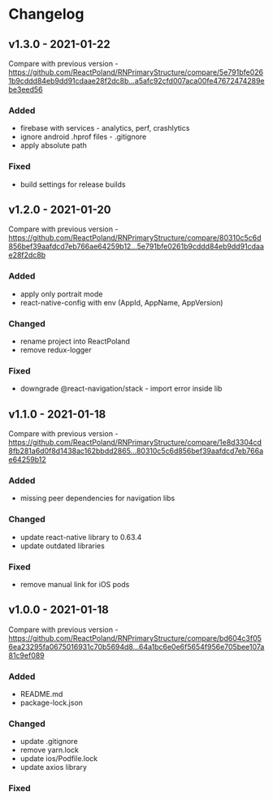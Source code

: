 # Changelog

## v1.3.0 - 2021-01-22

Compare with previous version - https://github.com/ReactPoland/RNPrimaryStructure/compare/5e791bfe0261b9cddd84eb9dd91cdaae28f2dc8b...a5afc92cfd007aca00fe47672474289ebe3eed56

### Added
- firebase with services - analytics, perf, crashlytics
- ignore android .hprof files - .gitignore
- apply absolute path

### Fixed
- build settings for release builds

## v1.2.0 - 2021-01-20

Compare with previous version - https://github.com/ReactPoland/RNPrimaryStructure/compare/80310c5c6d856bef39aafdcd7eb766ae64259b12...5e791bfe0261b9cddd84eb9dd91cdaae28f2dc8b

### Added
- apply only portrait mode
- react-native-config with env (AppId, AppName, AppVersion)

### Changed
- rename project into ReactPoland
- remove redux-logger

### Fixed
- downgrade @react-navigation/stack - import error inside lib

## v1.1.0 - 2021-01-18

Compare with previous version - https://github.com/ReactPoland/RNPrimaryStructure/compare/1e8d3304cd8fb281a6d0f8d1438ac162bbdd2865...80310c5c6d856bef39aafdcd7eb766ae64259b12

### Added
- missing peer dependencies for navigation libs

### Changed
- update react-native library to 0.63.4
- update outdated libraries

### Fixed
- remove manual link for iOS pods

## v1.0.0 - 2021-01-18

Compare with previous version - https://github.com/ReactPoland/RNPrimaryStructure/compare/bd604c3f056ea23295fa0675016931c70b5694d8...64a1bc6e0e6f5654f956e705bee107a81c9ef089

### Added
- README.md
- package-lock.json

### Changed
- update .gitignore
- remove yarn.lock
- update ios/Podfile.lock
- update axios library

### Fixed
